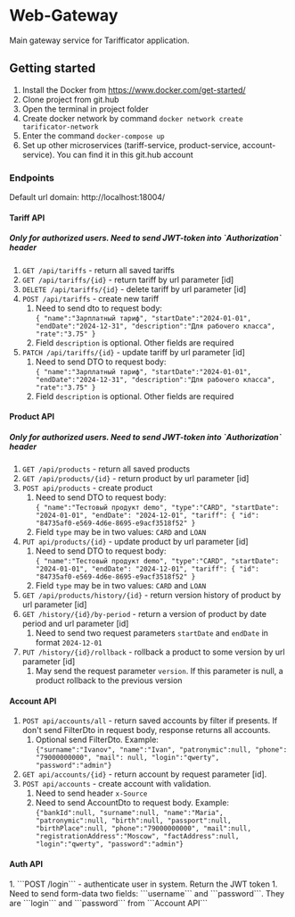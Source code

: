 <h1>Web-Gateway</h1>
Main gateway service for Tarifficator application.

<h2>Getting started</h2>

1. Install the Docker from https://www.docker.com/get-started/
2. Clone project from git.hub
3. Open the terminal in project folder
4. Create docker network by command ```docker network create tarificator-network ```
5. Enter the command ```docker-compose up```
6. Set up other microservices (tariff-service, product-service, account-service). You can find it in this git.hub account

<h3>Endpoints</h3>

Default url domain: http://localhost:18004/

<h4>Tariff API</h4>
<h5>Only for authorized users. Need to send JWT-token into `Authorization` header</h5>

1. ```GET /api/tariffs``` - return all saved tariffs
2. ```GET /api/tariffs/{id}``` - return tariff by url parameter [id]
3. ```DELETE /api/tariffs/{id}``` - delete tariff by url parameter [id]
4. ```POST /api/tariffs``` - create new tariff
    1. Need to send dto to request body: <br>```{
       "name":"Зарплатный тариф",
       "startDate":"2024-01-01",
       "endDate":"2024-12-31",
       "description":"Для рабочего класса",
       "rate":"3.75"
       }```
    2. Field ```description``` is optional. Other fields are required
5. ```PATCH /api/tariffs/{id}``` - update tariff by url parameter [id]
    1. Need to send DTO to request body: <br>```{
       "name":"Зарплатный тариф",
       "startDate":"2024-01-01",
       "endDate":"2024-12-31",
       "description":"Для рабочего класса",
       "rate":"3.75"
       }```
    2. Field ```description``` is optional. Other fields are required
   
<h4>Product API</h4>
<h5>Only for authorized users. Need to send JWT-token into `Authorization` header</h5>

1. ```GET /api/products``` - return all saved products
2. ```GET /api/products/{id}``` - return product by url parameter [id]
3. ```POST api/products``` - create product
   1. Need to send DTO to request body: <br> ```{
      "name":"Тестовый продукт demo",
      "type":"CARD",
      "startDate": "2024-01-01",
      "endDate": "2024-12-01",
      "tariff": {
            "id": "84735af0-e569-4d6e-8695-e9acf3518f52"
      }```
   2. Field ```type``` may be in two values: ```CARD``` and ```LOAN```
4. ```PUT api/products/{id}``` - update product by url parameter [id]
    1. Need to send DTO to request body: <br> ```{
       "name":"Тестовый продукт demo",
       "type":"CARD",
       "startDate": "2024-01-01",
       "endDate": "2024-12-01",
       "tariff": {
       "id": "84735af0-e569-4d6e-8695-e9acf3518f52"
       }```
    2. Field ```type``` may be in two values: ```CARD``` and ```LOAN```
5. ```GET /api/products/history/{id}``` - return version history of product by url parameter [id]
6. ```GET /history/{id}/by-period``` - return a version of product by date period and url parameter [id]
   1. Need to send two request parameters ```startDate``` and ```endDate``` in format ```2024-12-01```
7. ```PUT /history/{id}/rollback``` - rollback a product to some version by url parameter [id]
   1. May send the request parameter ```version```. If this parameter is null, a product rollback to the previous version

<h4>Account API</h4>

1. ```POST api/accounts/all``` - return saved accounts by filter if presents.
   If don't send FilterDto in request body, response returns all accounts.
    1. Optional send FilterDto. Example:</br>
       ```{"surname":"Ivanov", "name":"Ivan", "patronymic":null, "phone": "79000000000", "mail": null, "login":"qwerty", "password":"admin"}```
2. ```GET api/accounts/{id}``` - return account by request parameter [id].
3. ```POST api/accounts``` - create account with validation.
    1. Need to send header ```x-Source```
    2. Need to send AccountDto to request body. Example: <br>
       ```{"bankId":null, "surname":null, "name":"Maria", "patronymic":null, "birth":null, "passport":null, "birthPlace":null, "phone":"79000000000", "mail":null, "registrationAddress":"Moscow", "factAddress":null, "login":"qwerty", "password":"admin"}```

<h4>Auth API</h4>
1. ```POST /login``` - authenticate user in system. Return the JWT token
   1. Need to send form-data two fields: ```username``` and ```password```. They are ```login``` and ```password``` from ```Account API```
